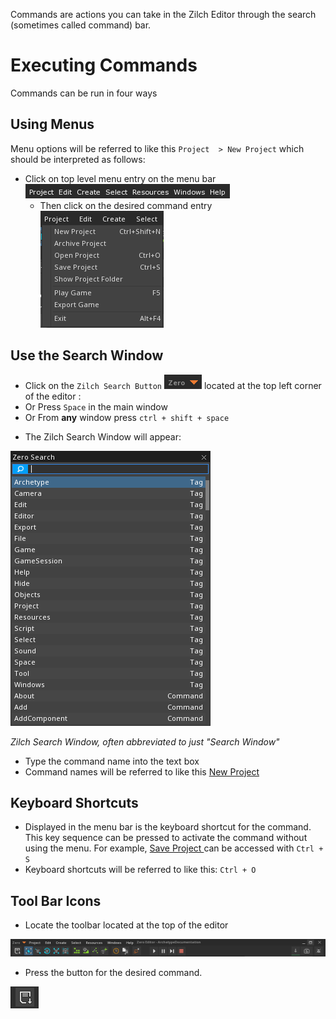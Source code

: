 Commands are actions you can take in the Zilch Editor through the search (sometimes called command) bar.

 # Executing Commands

Commands can be run in four ways

 ## Using Menus
Menu options will be referred to like this `Project  > New Project` which should be interpreted as follows:

- Click on top level menu entry on the menu bar
  ![menubar](https://raw.githubusercontent.com/ZilchEngine/ZilchFiles/master/doc_files/973.png)
  - Then click on the desired command entry
    ![image](https://raw.githubusercontent.com/ZilchEngine/ZilchFiles/master/doc_files/47139.png)


 ## Use the Search Window

 - Click on the `Zilch Search Button` ![image](https://raw.githubusercontent.com/ZilchEngine/ZilchFiles/master/doc_files/47137.png) located at the top left corner of the editor :
 - Or Press `Space` in the main window
 - Or From **any** window press `ctrl + shift + space`

* The Zilch Search Window will appear:


![image](https://raw.githubusercontent.com/ZilchEngine/ZilchFiles/master/doc_files/47141.png)


*Zilch Search Window, often abbreviated to just "Search Window"*

* Type the command name into the text box
* Command names will be referred to like this [ New Project ](https://github.com/ZilchEngine/ZilchDocs/blob/master/code_reference/command_reference.md#newproject)

 ## Keyboard Shortcuts


* Displayed in the menu bar is the keyboard shortcut for the command. This key sequence 
 can be pressed to activate the command without using the menu. For example, [ Save Project ](https://github.com/ZilchEngine/ZilchDocs/blob/master/code_reference/command_reference.md#saveproject) can be accessed with `Ctrl + S`
* Keyboard shortcuts will be referred to like this: `Ctrl + O`

 ## Tool Bar Icons


* Locate the toolbar located at the top of the editor


![image](https://raw.githubusercontent.com/ZilchEngine/ZilchFiles/master/doc_files/47145.png)

* Press the button for the desired command. 


![saveicon](https://raw.githubusercontent.com/ZilchEngine/ZilchFiles/master/doc_files/975.png)

 

 